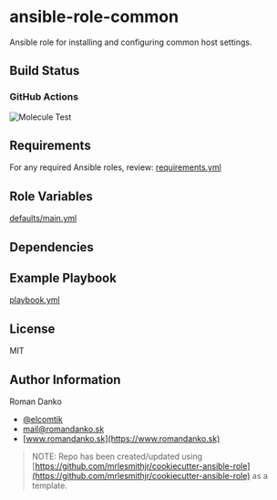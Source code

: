 # ansible-role-common

Ansible role for installing and configuring common host settings.


## Build Status

### GitHub Actions

![Molecule Test](https://github.com/elcomtik/ansible-role-common/workflows/Molecule%20Test/badge.svg)

## Requirements

For any required Ansible roles, review:
[requirements.yml](requirements.yml)

## Role Variables

[defaults/main.yml](defaults/main.yml)

## Dependencies

## Example Playbook

[playbook.yml](playbook.yml)

## License

MIT

## Author Information

Roman Danko

- [@elcomtik](https://twitter.com/elcomtik)
- [mail@romandanko.sk](mailto:mail@romandanko.sk])
- [www.romandanko.sk](https://www.romandanko.sk)

> NOTE: Repo has been created/updated using [https://github.com/mrlesmithjr/cookiecutter-ansible-role](https://github.com/mrlesmithjr/cookiecutter-ansible-role) as a template.
